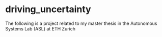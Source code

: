 # driving_uncertainty
The following is a project related to my master thesis in the Autonomous Systems Lab (ASL) at ETH Zurich
